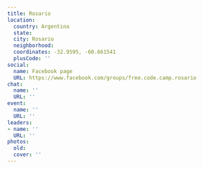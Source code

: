 ```yaml
---
title: Rosario
location:
  country: Argentina
  state: 
  city: Rosario
  neighborhood: 
  coordinates: -32.9595, -60.661541
  plusCode: ''
social:
  name: Facebook page
  URL: https://www.facebook.com/groups/free.code.camp.rosario
chat:
  name: ''
  URL: ''
event:
  name: ''
  URL: ''
leaders:
- name: ''
  URL: ''
photos:
  old: 
  cover: ''
---
```

